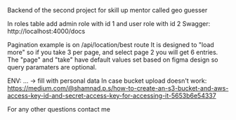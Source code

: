 Backend of the second project for skill up mentor called geo guesser

In roles table add admin role with id 1 and user role with id 2
Swagger: http://localhost:4000/docs

Pagination example is on /api/location/best route
It is designed to "load more" so if you take 3 per page, and select page 2 you will get 6 entries.
The "page" and "take" have default values set based on figma design so query paramaters are optional.

ENV: ... -> fill with personal data
In case bucket upload doesn't work: https://medium.com/@shamnad.p.s/how-to-create-an-s3-bucket-and-aws-access-key-id-and-secret-access-key-for-accessing-it-5653b6e54337

For any other questions contact me
